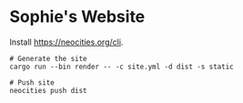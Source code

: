 <!--
Copyright (c) 2023 Sophie Katz

This file is part of Sophie's Website.

Sophie's Website is free software: you can redistribute it and/or modify it under the terms of the
GNU General Public License as published by the Free Software Foundation, either version 3 of the
License, or (at your option) any later version.

Sophie's Website is distributed in the hope that it will be useful, but WITHOUT ANY WARRANTY;
without even the implied warranty of MERCHANTABILITY or FITNESS FOR A PARTICULAR PURPOSE. See the
GNU General Public License for more details.

You should have received a copy of the GNU General Public License along with Sophie's Website. If
not, see <https://www.gnu.org/licenses/>.
-->

# Sophie's Website

Install https://neocities.org/cli.

```shell
# Generate the site
cargo run --bin render -- -c site.yml -d dist -s static

# Push site
neocities push dist
```
